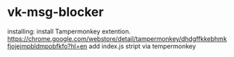 # vk-msg-blocker
installing: 
install Tampermonkey extention. 
https://chrome.google.com/webstore/detail/tampermonkey/dhdgffkkebhmkfjojejmpbldmpobfkfo?hl=en
add index.js stript via tempermonkey
